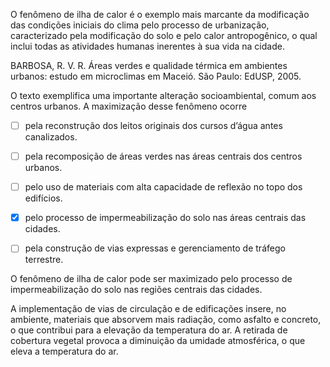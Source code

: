 

O fenômeno de ilha de calor é o exemplo mais marcante da modificação das condições iniciais do clima pelo processo de urbanização, caracterizado pela modificação do solo e pelo calor antropogênico, o qual inclui todas as atividades humanas inerentes à sua vida na cidade.

BARBOSA, R. V. R. Áreas verdes e qualidade térmica em ambientes urbanos: estudo em microclimas em Maceió. São Paulo: EdUSP, 2005.

O texto exemplifica uma importante alteração socioambiental, comum aos centros urbanos. A maximização desse fenômeno ocorre



- [ ] pela reconstrução dos leitos originais dos cursos d’água antes canalizados.
- [ ] pela recomposição de áreas verdes nas áreas centrais dos centros urbanos.
- [ ] pelo uso de materiais com alta capacidade de reflexão no topo dos edifícios.
- [x] pelo processo de impermeabilização do solo nas áreas centrais das cidades.
- [ ] pela construção de vias expressas e gerenciamento de tráfego terrestre.


O fenômeno de ilha de calor pode ser maximizado pelo processo de impermeabilização do solo nas regiões centrais das cidades.

A implementação de vias de circulação e de edificações insere, no ambiente, materiais que absorvem mais radiação, como asfalto e concreto, o que contribui para a elevação da temperatura do ar. A retirada de cobertura vegetal provoca a diminuição da umidade atmosférica, o que eleva a temperatura do ar.
